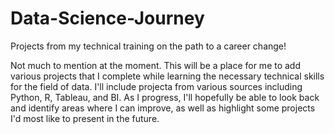 # Data-Science-Journey
Projects from my technical training on the path to a career change!

Not much to mention at the moment. This will be a place for me to add various projects that I complete while learning the necessary technical skills for the field
of data. I'll include projecta from various sources including Python, R, Tableau, and BI. As I progress, I'll hopefully be able to look back and identify areas where I can improve, as well as highlight some projects I'd most like to present in the future.
